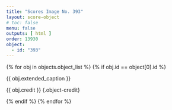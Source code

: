```yaml
---
title: "Scores Image No. 393"
layout: score-object
# toc: false
menu: false
outputs: [ html ]
order: 13930
object:
  - id: "393"
---
```


{% for obj in objects.object_list %}
{% if obj.id == object[0].id %}

{{ obj.extended_caption }}

{{ obj.credit }} {.object-credit}

{% endif %}
{% endfor %}
